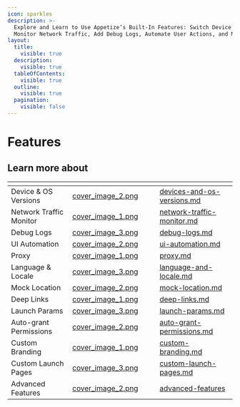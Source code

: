 ```yaml
---
icon: sparkles
description: >-
  Explore and Learn to Use Appetize’s Built-In Features: Switch Device Types,
  Monitor Network Traffic, Add Debug Logs, Automate User Actions, and More
layout:
  title:
    visible: true
  description:
    visible: true
  tableOfContents:
    visible: true
  outline:
    visible: true
  pagination:
    visible: false
---
```


# Features

## Learn more about

<table data-card-size="large" data-view="cards"><thead><tr><th></th><th data-hidden data-card-cover data-type="files"></th><th data-hidden></th><th data-hidden></th><th data-hidden data-card-target data-type="content-ref"></th></tr></thead><tbody><tr><td>Device &#x26; OS Versions</td><td><a href="../.gitbook/assets/cover_image_2.png">cover_image_2.png</a></td><td></td><td></td><td><a href="devices-and-os-versions.md">devices-and-os-versions.md</a></td></tr><tr><td>Network Traffic Monitor</td><td><a href="../.gitbook/assets/cover_image_1.png">cover_image_1.png</a></td><td></td><td></td><td><a href="network-traffic-monitor.md">network-traffic-monitor.md</a></td></tr><tr><td>Debug Logs</td><td><a href="../.gitbook/assets/cover_image_3.png">cover_image_3.png</a></td><td></td><td></td><td><a href="debug-logs.md">debug-logs.md</a></td></tr><tr><td>UI Automation</td><td><a href="../.gitbook/assets/cover_image_2.png">cover_image_2.png</a></td><td></td><td></td><td><a href="ui-automation.md">ui-automation.md</a></td></tr><tr><td>Proxy</td><td><a href="../.gitbook/assets/cover_image_1.png">cover_image_1.png</a></td><td></td><td></td><td><a href="proxy.md">proxy.md</a></td></tr><tr><td>Language &#x26; Locale</td><td><a href="../.gitbook/assets/cover_image_3.png">cover_image_3.png</a></td><td></td><td></td><td><a href="language-and-locale.md">language-and-locale.md</a></td></tr><tr><td>Mock Location</td><td><a href="../.gitbook/assets/cover_image_2.png">cover_image_2.png</a></td><td></td><td></td><td><a href="mock-location.md">mock-location.md</a></td></tr><tr><td>Deep Links</td><td><a href="../.gitbook/assets/cover_image_1.png">cover_image_1.png</a></td><td></td><td></td><td><a href="deep-links.md">deep-links.md</a></td></tr><tr><td>Launch Params</td><td><a href="../.gitbook/assets/cover_image_3.png">cover_image_3.png</a></td><td></td><td></td><td><a href="launch-params.md">launch-params.md</a></td></tr><tr><td>Auto-grant Permissions</td><td><a href="../.gitbook/assets/cover_image_2.png">cover_image_2.png</a></td><td></td><td></td><td><a href="auto-grant-permissions.md">auto-grant-permissions.md</a></td></tr><tr><td>Custom Branding</td><td><a href="../.gitbook/assets/cover_image_1.png">cover_image_1.png</a></td><td></td><td></td><td><a href="custom-branding.md">custom-branding.md</a></td></tr><tr><td>Custom Launch Pages</td><td><a href="../.gitbook/assets/cover_image_3.png">cover_image_3.png</a></td><td></td><td></td><td><a href="custom-launch-pages.md">custom-launch-pages.md</a></td></tr><tr><td>Advanced Features</td><td><a href="../.gitbook/assets/cover_image_2.png">cover_image_2.png</a></td><td></td><td></td><td><a href="advanced-features/">advanced-features</a></td></tr></tbody></table>

